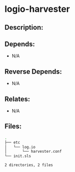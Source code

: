 # logio-harvester

## Description:



## Depends:

  -  N/A

## Reverse Depends:

  -  N/A

## Relates:

  -  N/A

## Files:

```bash
.
├── etc
│   └── log.io
│       └── harvester.conf
└── init.sls

2 directories, 2 files
```
